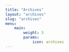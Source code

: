 ```yaml
---
title: "Archives"
layout: "archives"
slug: "archives"
menu:
    main:
        weight: 3
        params: 
            icon: archives
---
```

